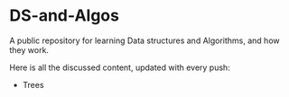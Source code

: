# DS-and-Algos
A public repository for learning Data structures and Algorithms, and how they work.

Here is all the discussed content, updated with every push:

- Trees
